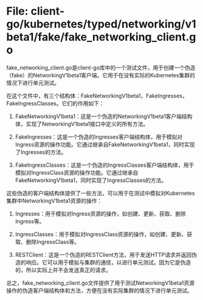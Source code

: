 # File: client-go/kubernetes/typed/networking/v1beta1/fake/fake_networking_client.go

fake_networking_client.go是client-go库中的一个测试文件，用于创建一个伪造（fake）的NetworkingV1beta1客户端。它用于在没有实际的Kubernetes集群的情况下进行单元测试。

在这个文件中，有三个结构体：FakeNetworkingV1beta1，FakeIngresses，FakeIngressClasses。它们的作用如下：

1. FakeNetworkingV1beta1：这是一个伪造的NetworkingV1beta1客户端结构体，实现了NetworkingV1beta1接口中定义的所有方法。

2. FakeIngresses：这是一个伪造的Ingresses客户端结构体，用于模拟对Ingress资源的操作功能。它通过继承自FakeNetworkingV1beta1，同时实现了Ingresses的方法。

3. FakeIngressClasses：这是一个伪造的IngressClasses客户端结构体，用于模拟对IngressClass资源的操作功能。它通过继承自FakeNetworkingV1beta1，同时实现了IngressClasses的方法。

这些伪造的客户端结构体提供了一些方法，可以用于在测试中模拟对Kubernetes集群中NetworkingV1beta1资源的操作：

1. Ingresses：用于模拟对Ingress资源的操作，如创建、更新、获取、删除Ingress等。

2. IngressClasses：用于模拟对IngressClass资源的操作，如创建、更新、获取、删除IngressClass等。

3. RESTClient：这是一个伪造的RESTClient方法，用于发送HTTP请求并返回伪造的响应。它可以用于模拟与集群的通信，以进行单元测试。因为它是伪造的，所以实际上并不会发送真正的请求。

总之，fake_networking_client.go文件提供了用于测试NetworkingV1beta1资源操作的伪造客户端结构体和方法，方便在没有实际集群的情况下进行单元测试。

